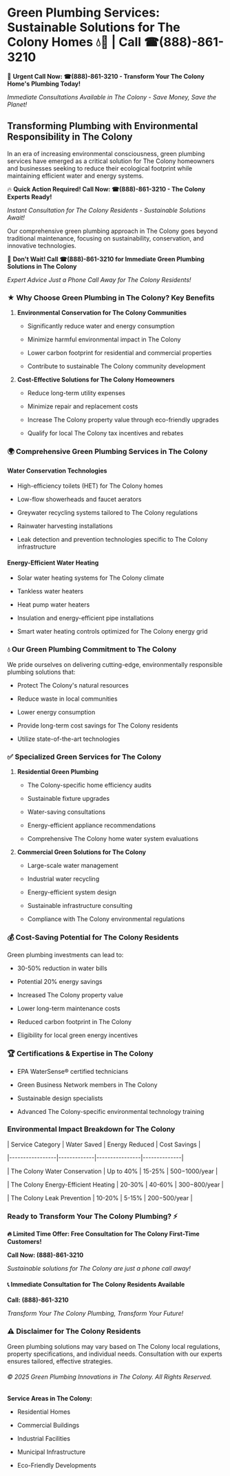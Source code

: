 # Green Plumbing Services: Sustainable Solutions for The Colony Homes 💧🌿 | Call ☎(888)-861-3210

🚨 **Urgent Call Now: ☎(888)-861-3210 - Transform Your The Colony Home's Plumbing Today!**
*Immediate Consultations Available in The Colony - Save Money, Save the Planet!*

## Transforming Plumbing with Environmental Responsibility in The Colony

In an era of increasing environmental consciousness, green plumbing services have emerged as a critical solution for The Colony homeowners and businesses seeking to reduce their ecological footprint while maintaining efficient water and energy systems. 

🔥 **Quick Action Required! Call Now: ☎(888)-861-3210 - The Colony Experts Ready!**
*Instant Consultation for The Colony Residents - Sustainable Solutions Await!*

Our comprehensive green plumbing approach in The Colony goes beyond traditional maintenance, focusing on sustainability, conservation, and innovative technologies.

🚨 **Don't Wait! Call ☎(888)-861-3210 for Immediate Green Plumbing Solutions in The Colony**
*Expert Advice Just a Phone Call Away for The Colony Residents!*

### ★ Why Choose Green Plumbing in The Colony? Key Benefits

1. **Environmental Conservation for The Colony Communities** 
   - Significantly reduce water and energy consumption
   - Minimize harmful environmental impact in The Colony
   - Lower carbon footprint for residential and commercial properties
   - Contribute to sustainable The Colony community development

2. **Cost-Effective Solutions for The Colony Homeowners** 
   - Reduce long-term utility expenses
   - Minimize repair and replacement costs
   - Increase The Colony property value through eco-friendly upgrades
   - Qualify for local The Colony tax incentives and rebates

### 🌍 Comprehensive Green Plumbing Services in The Colony

#### Water Conservation Technologies
- High-efficiency toilets (HET) for The Colony homes
- Low-flow showerheads and faucet aerators
- Greywater recycling systems tailored to The Colony regulations
- Rainwater harvesting installations
- Leak detection and prevention technologies specific to The Colony infrastructure

#### Energy-Efficient Water Heating
- Solar water heating systems for The Colony climate
- Tankless water heaters
- Heat pump water heaters
- Insulation and energy-efficient pipe installations
- Smart water heating controls optimized for The Colony energy grid

### 💧 Our Green Plumbing Commitment to The Colony

We pride ourselves on delivering cutting-edge, environmentally responsible plumbing solutions that:
- Protect The Colony's natural resources
- Reduce waste in local communities
- Lower energy consumption
- Provide long-term cost savings for The Colony residents
- Utilize state-of-the-art technologies

### ✅ Specialized Green Services for The Colony

1. **Residential Green Plumbing**
   - The Colony-specific home efficiency audits
   - Sustainable fixture upgrades
   - Water-saving consultations
   - Energy-efficient appliance recommendations
   - Comprehensive The Colony home water system evaluations

2. **Commercial Green Solutions for The Colony**
   - Large-scale water management
   - Industrial water recycling
   - Energy-efficient system design
   - Sustainable infrastructure consulting
   - Compliance with The Colony environmental regulations

### 💰 Cost-Saving Potential for The Colony Residents

Green plumbing investments can lead to:
- 30-50% reduction in water bills
- Potential 20% energy savings
- Increased The Colony property value
- Lower long-term maintenance costs
- Reduced carbon footprint in The Colony
- Eligibility for local green energy incentives

### 🏆 Certifications & Expertise in The Colony

- EPA WaterSense® certified technicians
- Green Business Network members in The Colony
- Sustainable design specialists
- Advanced The Colony-specific environmental technology training

### Environmental Impact Breakdown for The Colony

| Service Category | Water Saved | Energy Reduced | Cost Savings |
|-----------------|-------------|----------------|--------------|
| The Colony Water Conservation | Up to 40% | 15-25% | $500-$1000/year |
| The Colony Energy-Efficient Heating | 20-30% | 40-60% | $300-$800/year |
| The Colony Leak Prevention | 10-20% | 5-15% | $200-$500/year |

### Ready to Transform Your The Colony Plumbing? ⚡

**🔥 Limited Time Offer: Free Consultation for The Colony First-Time Customers!**

**Call Now: (888)-861-3210**
*Sustainable solutions for The Colony are just a phone call away!*

#### 📞 Immediate Consultation for The Colony Residents Available

**Call: (888)-861-3210**
*Transform Your The Colony Plumbing, Transform Your Future!*

### ⚠️ Disclaimer for The Colony Residents

Green plumbing solutions may vary based on The Colony local regulations, property specifications, and individual needs. Consultation with our experts ensures tailored, effective strategies.

###### © 2025 Green Plumbing Innovations in The Colony. All Rights Reserved.

**Service Areas in The Colony:** 
- Residential Homes
- Commercial Buildings
- Industrial Facilities
- Municipal Infrastructure
- Eco-Friendly Developments